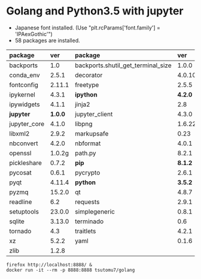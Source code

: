 Golang and Python3.5 with jupyter
========
- Japanese font installed. (Use "plt.rcParams['font.family'] = 'IPAexGothic'")
- 58 packages are installed.

package|ver|package|ver|package|ver
:--|:--|:--|:--|:--|:--
backports|1.0|backports.shutil_get_terminal_size|1.0.0|**conda**|**4.1.6**
conda_env|2.5.1|decorator|4.0.10|entrypoints|0.2.2
fontconfig|2.11.1|freetype|2.5.5|get_terminal_size|1.0.0
ipykernel|4.3.1|**ipython**|**4.2.0**|ipython_genutils|0.1.0
ipywidgets|4.1.1|jinja2|2.8|jsonschema|2.5.1
**jupyter**|**1.0.0**|jupyter_client|4.3.0|jupyter_console|4.1.1
jupyter_core|4.1.0|libpng|1.6.22|libsodium|1.0.10
libxml2|2.9.2|markupsafe|0.23|mistune|0.7.2
nbconvert|4.2.0|nbformat|4.0.1|notebook|4.2.1
openssl|1.0.2g|path.py|8.2.1|pexpect|4.0.1
pickleshare|0.7.2|**pip**|**8.1.2**|ptyprocess|0.5.1
pycosat|0.6.1|pycrypto|2.6.1|pygments|2.1.3
pyqt|4.11.4|**python**|**3.5.2**|pyyaml|3.11
pyzmq|15.2.0|qt|4.8.7|qtconsole|4.2.1
readline|6.2|requests|2.9.1|ruamel_yaml|0.11.7
setuptools|23.0.0|simplegeneric|0.8.1|sip|4.16.9
sqlite|3.13.0|terminado|0.6|tk|8.5.18
tornado|4.3|traitlets|4.2.1|wheel|0.29.0
xz|5.2.2|yaml|0.1.6|zeromq|4.1.4
zlib|1.2.8|


```
firefox http://localhost:8888/ &
docker run -it --rm -p 8888:8888 tsutomu7/golang
```
